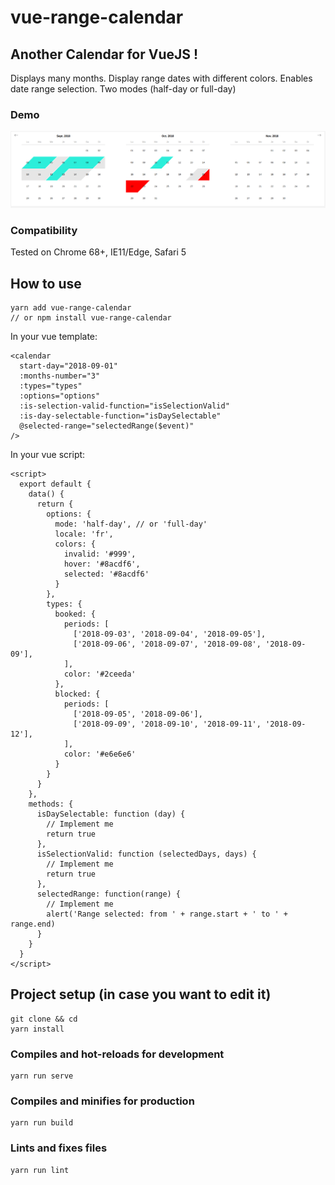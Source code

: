 # vue-range-calendar

## Another Calendar for VueJS !

Displays many months. Display range dates with different colors. Enables date range selection. Two modes (half-day or full-day)

### Demo

![Demo Half-day mode](./docs/demo-calendar.png)

### Compatibility

Tested on Chrome 68+, IE11/Edge, Safari 5

## How to use
```
yarn add vue-range-calendar
// or npm install vue-range-calendar
```

In your vue template:
```
<calendar
  start-day="2018-09-01"
  :months-number="3"
  :types="types"
  :options="options"
  :is-selection-valid-function="isSelectionValid"
  :is-day-selectable-function="isDaySelectable"
  @selected-range="selectedRange($event)"
/>
```

In your vue script:
```
<script>
  export default {
    data() {
      return {
        options: {
          mode: 'half-day', // or 'full-day'
          locale: 'fr',
          colors: {
            invalid: '#999',
            hover: '#8acdf6',
            selected: '#8acdf6'
          }
        },
        types: {
          booked: {
            periods: [
              ['2018-09-03', '2018-09-04', '2018-09-05'],
              ['2018-09-06', '2018-09-07', '2018-09-08', '2018-09-09'],
            ],
            color: '#2ceeda'
          },
          blocked: {
            periods: [
              ['2018-09-05', '2018-09-06'],
              ['2018-09-09', '2018-09-10', '2018-09-11', '2018-09-12'],
            ],
            color: '#e6e6e6'
          }
        }
      }
    },
    methods: {
      isDaySelectable: function (day) {
        // Implement me
        return true
      },
      isSelectionValid: function (selectedDays, days) {
        // Implement me
        return true
      },
      selectedRange: function(range) {
        // Implement me
        alert('Range selected: from ' + range.start + ' to ' + range.end)
      }
    }
  }
</script>
```

## Project setup (in case you want to edit it)
```
git clone && cd
yarn install
```

### Compiles and hot-reloads for development
```
yarn run serve
```

### Compiles and minifies for production
```
yarn run build
```

### Lints and fixes files
```
yarn run lint
```
